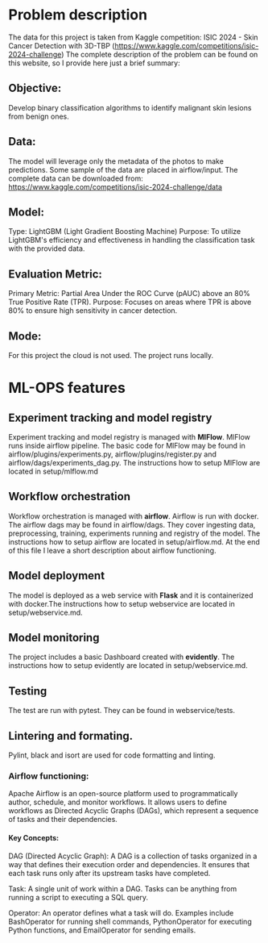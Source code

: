 # Problem description

The data for this project is taken from Kaggle competition: ISIC 2024 - Skin Cancer Detection with 3D-TBP (https://www.kaggle.com/competitions/isic-2024-challenge)
The complete description of the problem can be found on this website, so I provide here just a brief summary:

## Objective:
Develop binary classification algorithms to identify malignant skin lesions from benign ones.

## Data:
The model will leverage only the metadata of the photos to make predictions.
Some sample of the data are placed in airflow/input. 
The complete data can be downloaded from: https://www.kaggle.com/competitions/isic-2024-challenge/data

## Model:
Type: LightGBM (Light Gradient Boosting Machine)
Purpose: To utilize LightGBM's efficiency and effectiveness in handling the classification task with the provided data.

## Evaluation Metric:
Primary Metric: Partial Area Under the ROC Curve (pAUC) above an 80% True Positive Rate (TPR).
Purpose: Focuses on areas where TPR is above 80% to ensure high sensitivity in cancer detection.

## Mode:
For this project the cloud is not used. The project runs locally.


# ML-OPS features

## Experiment tracking and model registry
Experiment tracking and model registry is managed with **MlFlow**. MlFlow runs inside airflow pipeline. The basic code for MlFlow may be found in airflow/plugins/experiments.py, airflow/plugins/register.py and airflow/dags/experiments_dag.py. The instructions how to setup MlFlow are located in setup/mlflow.md

## Workflow orchestration
Workflow orchestration is managed with **airflow**. Airflow is run with docker. The airflow dags may be found in airflow/dags. They cover ingesting data, preprocessing, training, experiments running and registry of the model.
The instructions how to setup airflow are located in setup/airflow.md. At the end of this file I leave a short description about airflow functioning.

## Model deployment
The model is deployed as a web service with **Flask** and it is containerized with docker.The instructions how to setup webservice are located in setup/webservice.md.

## Model monitoring
The project includes a basic Dashboard created with **evidently**. The instructions how to setup evidently are located in setup/webservice.md.

## Testing
The test are run with pytest. They can be found in webservice/tests.

## Lintering and formating.
Pylint, black and isort are used for code formatting and linting.



### Airflow functioning:
Apache Airflow is an open-source platform used to programmatically author, schedule, and monitor workflows. It allows users to define workflows as Directed Acyclic Graphs (DAGs), which represent a sequence of tasks and their dependencies.

#### Key Concepts:

DAG (Directed Acyclic Graph): A DAG is a collection of tasks organized in a way that defines their execution order and dependencies. It ensures that each task runs only after its upstream tasks have completed.

Task: A single unit of work within a DAG. Tasks can be anything from running a script to executing a SQL query.

Operator: An operator defines what a task will do. Examples include BashOperator for running shell commands, PythonOperator for executing Python functions, and EmailOperator for sending emails.